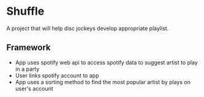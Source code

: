 # Shuffle
A project that will help disc jockeys develop appropriate playlist.

## Framework
* App uses spotify web api to access spotify data to suggest artist to play in a party
* User links spotify account to app
* App uses a sorting method to find the most popular artist by plays on user's account
